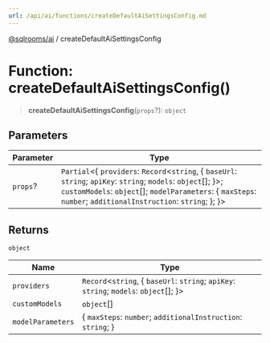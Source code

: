 ```yaml
---
url: /api/ai/functions/createDefaultAiSettingsConfig.md
---
```

[@sqlrooms/ai](../index.md) / createDefaultAiSettingsConfig

# Function: createDefaultAiSettingsConfig()

> **createDefaultAiSettingsConfig**(`props`?): `object`

## Parameters

| Parameter | Type |
| ------ | ------ |
| `props`? | `Partial`<{ `providers`: `Record`<`string`, { `baseUrl`: `string`; `apiKey`: `string`; `models`: `object`\[]; }>; `customModels`: `object`\[]; `modelParameters`: { `maxSteps`: `number`; `additionalInstruction`: `string`; }; }> |

## Returns

`object`

| Name | Type |
| ------ | ------ |
|  `providers` | `Record`<`string`, { `baseUrl`: `string`; `apiKey`: `string`; `models`: `object`\[]; }> |
|  `customModels` | `object`\[] |
|  `modelParameters` | { `maxSteps`: `number`; `additionalInstruction`: `string`; } |
